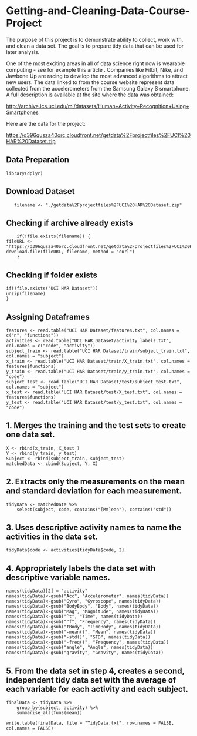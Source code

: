 # Getting-and-Cleaning-Data-Course-Project
The purpose of this project is to demonstrate ability to collect, work with, and clean a data set. The goal is to prepare tidy data that can be used for later analysis.

One of the most exciting areas in all of data science right now is wearable computing - see for example this article . Companies like Fitbit, Nike, and Jawbone Up are racing to develop the most advanced algorithms to attract new users. The data linked to from the course website represent data collected from the accelerometers from the Samsung Galaxy S smartphone. A full description is available at the site where the data was obtained:

http://archive.ics.uci.edu/ml/datasets/Human+Activity+Recognition+Using+Smartphones

Here are the data for the project:

https://d396qusza40orc.cloudfront.net/getdata%2Fprojectfiles%2FUCI%20HAR%20Dataset.zip

## Data Preparation

	library(dplyr)

## Download Dataset

       filename <- "./getdata%2Fprojectfiles%2FUCI%20HAR%20Dataset.zip"

## Checking if archive already exists

        if(!file.exists(filename)) {
	fileURL <- "https://d396qusza40orc.cloudfront.net/getdata%2Fprojectfiles%2FUCI%20HAR%20Dataset.zip     
	download.file(fileURL, filename, method = "curl")
        }

## Checking if folder exists

	if(!file.exists("UCI HAR Dataset")) 
	unzip(filename)
	}

## Assigning Dataframes

	features <- read.table("UCI HAR Dataset/features.txt", col.names = c("n", "functions"))
	activities <- read.table("UCI HAR Dataset/activity_labels.txt", col.names = c("code", "activity"))
	subject_train <- read.table("UCI HAR Dataset/train/subject_train.txt", col.names = "subject")
	x_train <- read.table("UCI HAR Dataset/train/X_train.txt", col.names = features$functions)
	y_train <- read.table("UCI HAR Dataset/train/y_train.txt", col.names = "code")
	subject_test <- read.table("UCI HAR Dataset/test/subject_test.txt", col.names = "subject")
	x_test <- read.table("UCI HAR Dataset/test/X_test.txt", col.names = features$functions)
	y_test <- read.table("UCI HAR Dataset/test/y_test.txt", col.names = "code")

## 1. Merges the training and the test sets to create one data set.

	X <- rbind(x_train, X_test )
	Y <- rbind(y_train, y_test)
	Subject <- rbind(subject_train, subject_test)
	matchedData <- cbind(Subject, Y, X)

## 2. Extracts only the measurements on the mean and standard deviation for each measurement.

	tidyData <- matchedData %>%
		select(subject, code, contains("[Mm]ean"), contains("std"))

## 3. Uses descriptive activity names to name the activities in the data set.

	tidyData$code <- activities[tidyData$code, 2]

## 4. Appropriately labels the data set with descriptive variable names.

	names(tidyData)[2] = "activity"
	names(tidyData)<-gsub("Acc", "Accelerometer", names(tidyData))
	names(tidyData)<-gsub("Gyro", "Gyroscope", names(tidyData))
	names(tidyData)<-gsub("BodyBody", "Body", names(tidyData))
	names(tidyData)<-gsub("Mag", "Magnitude", names(tidyData))
	names(tidyData)<-gsub("^t", "Time", names(tidyData))
	names(tidyData)<-gsub("^f", "Frequency", names(tidyData))
	names(tidyData)<-gsub("tBody", "TimeBody", names(tidyData))
	names(tidyData)<-gsub("-mean()", "Mean", names(tidyData))
	names(tidyData)<-gsub("-std()", "STD", names(tidyData))
	names(tidyData)<-gsub("-freq()", "Frequency", names(tidyData))
	names(tidyData)<-gsub("angle", "Angle", names(tidyData))
	names(tidyData)<-gsub("gravity", "Gravity", names(tidyData))

## 5. From the data set in step 4, creates a second, independent tidy data set with the average of each variable for each activity and each subject.

	finalData <- tidyData %>%
		group_by(subject, activity) %>%
		summarise_all(funs(mean))

	write.table(finalData, file = "TidyData.txt", row.names = FALSE, col.names = FALSE)        
        
      

